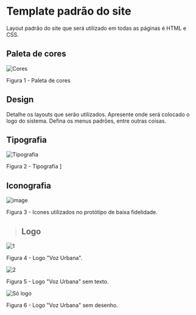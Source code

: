 # Template padrão do site

Layout padrão do site que será utilizado em todas as páginas é HTML e CSS.

## Paleta de cores

![Cores](https://github.com/user-attachments/assets/e6e9d78b-c76a-4f77-a84a-ba71efaa175a)

Figura 1 - Paleta de cores 

## Design

Detalhe os layouts que serão utilizados. Apresente onde será colocado o logo do sistema. Defina os menus padrões, entre outras coisas.


## Tipografia

![Tipografia](https://github.com/user-attachments/assets/878ce085-5e38-4f94-93a6-774c997098d0)

Figura 2 - Tipografia
]
## Iconografia
![image](https://github.com/user-attachments/assets/7a059edb-4d19-45d0-86e2-cfb2149973d6)

Figura 3 - Icones utilizados no protótipo de baixa fidelidade.
> ## Logo
![1](https://github.com/user-attachments/assets/238c7d47-7d6f-4b9f-9ae9-4348d7142005)

Figura 4 - Logo "Voz Urbana".

![2](https://github.com/user-attachments/assets/e9e69550-6a60-4b4c-b220-6e7295af5c71)

Figura 5 - Logo "Voz Urbana" sem texto.

![Só logo](https://github.com/user-attachments/assets/c6e6b4b9-9da8-401c-9de1-5d556dd5789c)

Figura 6 - Logo "Voz Urbana" sem desenho.
